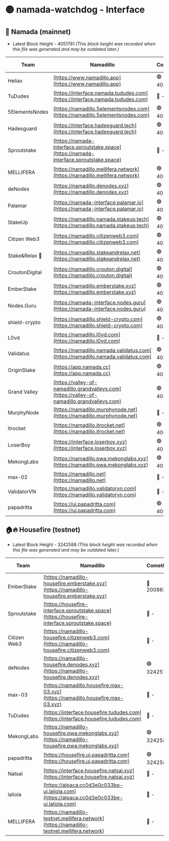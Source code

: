# 🟡 namada-watchdog - Interface

## 🚀 Namada (mainnet)
- Latest Block Height - 4051781 *(This block height was recorded when this file was generated and may be outdated later.)*

| Team | Namadillo | CometBFT | Indexer | MASP Indexer |
|-|-|-|-|-|
| Heliax | [https://www.namadillo.app](https://www.namadillo.app) | 🟢 4051726 | 🟢 4051726 | 🔴 4048829 |
| TuDudes | [https://interface.namada.tududes.com](https://interface.namada.tududes.com) | 🔴 - | 🔴 - | 🔴 - |
| 5ElementsNodes | [https://namadillo.5elementsnodes.com](https://namadillo.5elementsnodes.com) | 🟢 4051732 | 🟢 4051731 | 🔴 4048829 |
| Hadesguard | [https://interface.hadesguard.tech](https://interface.hadesguard.tech) | 🟢 4051732 | 🔴 - | 🔴 - |
| Sproutstake | [https://namada-interface.sproutstake.space](https://namada-interface.sproutstake.space) | 🔴 - | 🔴 3738134 | 🔴 - |
| MELLIFERA | [https://namadillo.mellifera.network](https://namadillo.mellifera.network) | 🟢 4051748 | 🟢 4051748 | 🔴 3765769 |
| deNodes | [https://namadillo.denodes.xyz](https://namadillo.denodes.xyz) | 🟢 4051749 | 🟢 4051749 | 🔴 4048829 |
| Palamar | [https://namada-interface.palamar.io](https://namada-interface.palamar.io) | 🟢 4051750 | 🟢 4051750 | 🔴 4048829 |
| StakeUp | [https://namadillo.namada.stakeup.tech](https://namadillo.namada.stakeup.tech) | 🟢 4051750 | 🟢 4051750 | 🔴 4048829 |
| Citizen Web3 | [https://namadillo.citizenweb3.com](https://namadillo.citizenweb3.com) | 🟢 4051751 | 🔴 4007897 | 🔴 4007895 |
| Stake&Relax 🦥 | [https://namadillo.stakeandrelax.net](https://namadillo.stakeandrelax.net) | 🟢 4051752 | 🟢 4051752 | 🔴 3765769 |
| CroutonDigital | [https://namadillo.crouton.digital](https://namadillo.crouton.digital) | 🟢 4051753 | 🟢 4051753 | 🔴 4048829 |
| EmberStake | [https://namadillo.emberstake.xyz](https://namadillo.emberstake.xyz) | 🟢 4051753 | 🟢 4051753 | 🔴 4048829 |
| Nodes.Guru | [https://namada-interface.nodes.guru](https://namada-interface.nodes.guru) | 🟢 4051754 | 🟢 4051754 | 🔴 4048829 |
| shield-crypto | [https://namadillo.shield-crypto.com](https://namadillo.shield-crypto.com) | 🟢 4051755 | 🟢 4051755 | 🔴 4048829 |
| L0vd | [https://namadillo.l0vd.com](https://namadillo.l0vd.com) | 🔴 - | 🔴 - | 🔴 - |
| Validatus | [https://namadillo.namada.validatus.com](https://namadillo.namada.validatus.com) | 🟢 4051758 | 🟢 4051758 | 🔴 3819812 |
| OriginStake | [https://app.namada.cc](https://app.namada.cc) | 🟢 4051759 | 🔴 - | 🔴 - |
| Grand Valley | [https://valley-of-namadillo.grandvalleys.com](https://valley-of-namadillo.grandvalleys.com) | 🟢 4051771 | 🟢 4051771 | 🔴 4048829 |
| MurphyNode | [https://namadillo.murphynode.net](https://namadillo.murphynode.net) | 🔴 - | 🔴 - | 🔴 - |
| itrocket | [https://namadillo.itrocket.net](https://namadillo.itrocket.net) | 🟢 4051774 | 🟢 4051774 | 🔴 4048829 |
| LoserBoy | [https://interface.loserboy.xyz](https://interface.loserboy.xyz) | 🟢 4051774 | 🟢 4051774 | 🔴 4048829 |
| MekongLabs | [https://namadillo.pwa.mekonglabs.xyz](https://namadillo.pwa.mekonglabs.xyz) | 🟢 4051775 | 🟢 4051775 | 🔴 4048829 |
| max-02 | [https://namadillo.net](https://namadillo.net) | 🔴 - | 🔴 - | 🔴 - |
| ValidatorVN | [https://namadillo.validatorvn.com](https://namadillo.validatorvn.com) | 🔴 - | 🔴 - | 🔴 - |
| papadritta | [https://ui.papadritta.com](https://ui.papadritta.com) | 🟢 4051781 | 🟢 4051781 | 🟢 4051781 |

## 🏠🔥 Housefire (testnet)
- Latest Block Height - 3242588 *(This block height was recorded when this file was generated and may be outdated later.)*

| Team | Namadillo | CometBFT | Indexer | MASP Indexer |
|-|-|-|-|-|
| EmberStake | [https://namadillo-housefire.emberstake.xyz](https://namadillo-housefire.emberstake.xyz) | 🔴 2008636 | 🔴 - | 🔴 - |
| Sproutstake | [https://housefire-interface.sproutstake.space](https://housefire-interface.sproutstake.space) | 🔴 - | 🔴 - | 🔴 - |
| Citizen Web3 | [https://namadillo-housefire.citizenweb3.com](https://namadillo-housefire.citizenweb3.com) | 🔴 - | 🔴 - | 🔴 - |
| deNodes | [https://namadillo-housefire.denodes.xyz](https://namadillo-housefire.denodes.xyz) | 🟢 3242577 | 🟢 3242577 | 🔴 3231566 |
| max-03 | [https://namadillo.housefire.max-03.xyz](https://namadillo.housefire.max-03.xyz) | 🔴 - | 🔴 - | 🔴 - |
| TuDudes | [https://interface.housefire.tududes.com](https://interface.housefire.tududes.com) | 🔴 - | 🔴 - | 🔴 - |
| MekongLabs | [https://namadillo-housefire.pwa.mekonglabs.xyz](https://namadillo-housefire.pwa.mekonglabs.xyz) | 🟢 3242587 | 🟢 3242587 | 🔴 3231566 |
| papadritta | [https://housefire.ui.papadritta.com](https://housefire.ui.papadritta.com) | 🟢 3242588 | 🟢 3242588 | 🔴 3237574 |
| Natsai | [https://interface.housefire.natsai.xyz](https://interface.housefire.natsai.xyz) | 🔴 - | 🔴 - | 🔴 - |
| laliola | [https://alpaca.cc0d3e0c033be-ui.laliola.com](https://alpaca.cc0d3e0c033be-ui.laliola.com) | 🔴 - | 🔴 - | 🔴 - |
| MELLIFERA | [https://namadillo-testnet.mellifera.network](https://namadillo-testnet.mellifera.network) | 🔴 - | 🔴 2778001 | 🔴 2607259 |

